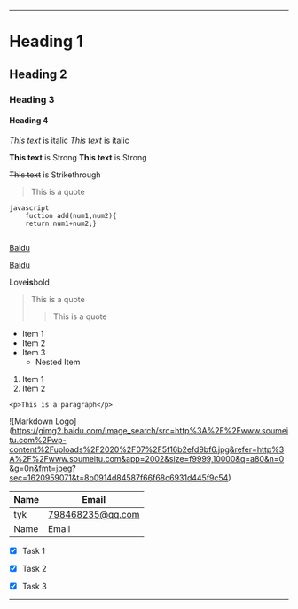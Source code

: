 ---

# Heading 1
## Heading 2
### Heading 3
#### Heading 4


*This text* is italic
_This text_ is italic


**This text** is Strong
__This text__ is Strong


~~This text~~ is Strikethrough


> This is a quote




```
javascript
	fuction add(num1,num2){
	return num1+num2;}
	
```


[Baidu](http://www.baidu.com)

[Baidu](http://www.baidu.com
"Baidu")

Love**is**bold

> This is a quote
>> This is a quote
>> 
<!--UL-->
* Item 1
* Item 2
* Item 3
   * Nested Item
   

1. Item 1
1. Item 2


`<p>This is a paragraph</p>`


![Markdown Logo]
(https://gimg2.baidu.com/image_search/src=http%3A%2F%2Fwww.soumeitu.com%2Fwp-content%2Fuploads%2F2020%2F07%2F5f16b2efd9bf6.jpg&refer=http%3A%2F%2Fwww.soumeitu.com&app=2002&size=f9999,10000&q=a80&n=0&g=0n&fmt=jpeg?sec=1620959071&t=8b0914d84587f66f68c6931d445f9c54)




| Name    | Email            |
| ------- | ---------------- |
| tyk     | 798468235@qq.com |
| Name    | Email            |


* [x] Task 1
* [x] Task 2
* [x] Task 3



___

